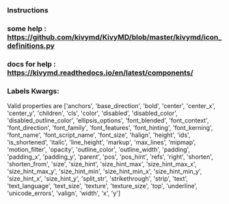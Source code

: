 ### Instructions ####
### some help : https://github.com/kivymd/KivyMD/blob/master/kivymd/icon_definitions.py
### docs for help : https://kivymd.readthedocs.io/en/latest/components/

### Labels Kwargs:

  Valid properties are ['anchors', 'base_direction', 'bold', 'center', 'center_x', 'center_y', 'children', 'cls', 'color', 'disabled', 'disabled_color', 'disabled_outline_color', 'ellipsis_options', 'font_blended', 'font_context', 'font_direction', 'font_family', 'font_features', 'font_hinting', 'font_kerning', 'font_name', 'font_script_name', 'font_size', 'halign', 'height', 'ids', 'is_shortened', 'italic', 'line_height', 'markup', 'max_lines', 'mipmap', 'motion_filter', 'opacity', 'outline_color', 'outline_width', 'padding', 'padding_x', 'padding_y', 'parent', 'pos', 'pos_hint', 'refs', 'right', 'shorten', 'shorten_from', 'size', 'size_hint', 'size_hint_max', 'size_hint_max_x', 'size_hint_max_y', 'size_hint_min', 'size_hint_min_x', 'size_hint_min_y', 'size_hint_x', 'size_hint_y', 'split_str', 'strikethrough', 'strip', 'text', 'text_language', 'text_size', 'texture', 'texture_size', 'top', 'underline', 'unicode_errors', 'valign', 'width', 'x', 'y']